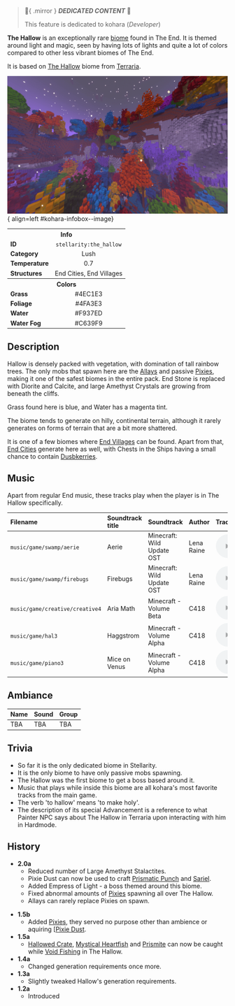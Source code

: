 > :tada:{ .mirror } ***DEDICATED CONTENT*** :tada:
>
> This feature is dedicated to kohara (*Developer*)

**The Hallow** is an exceptionally rare [biome](../index.md) found in The End. It is themed around light and magic, seen by having lots of lights and quite a lot of colors compared to other less vibrant biomes of The End.

It is based on [The Hallow](https://terraria.wiki.gg/wiki/The_Hallow "'The Hallow' on Terraria wiki") biome from [Terraria](https://terraria.wiki.gg/wiki/Terraria ).

<div class="result" markdown>

  ![Image title](../assets/biomes/hallow.png){ align=left #kohara-infobox--image}

  <table id="kohara-infobox" >
	<tr>
		<th colspan="2">Info</th>
	</tr>
	<tr>
		<td><b>ID</b></td>
		<td style="text-align: center;"><code>stellarity:the_hallow</code></td>
	</tr>
	<tr>
		<td><b>Category</b></td>
		<td style="text-align: center;">Lush</td>
	</tr>
	<tr>
		<td><b>Temperature</b></td>
		<td style="text-align: center;">0.7</td>
	</tr>
	<tr>
		<td><b>Structures</b></td>
		<td style="text-align: center;">End Cities, End Villages</td>
	</tr>
	<tr>
		<th colspan="2">Colors</th>
	</tr>
	<tr>
		<td><b>Grass</b></td>
		<td style="text-align: center;"><span style="background-color: #4EC1E3;" class="kohara-infobox-color"></span> #4EC1E3</td>
	</tr>
	<tr>
		<td><b>Foliage</b></td>
		<td style="text-align: center;"><span style="background-color: #4FA3E3;" class="kohara-infobox-color"></span> #4FA3E3</td>
	</tr>
	<tr>
		<td><b>Water</b></td>
		<td style="text-align: center;"><span style="background-color: #F937ED;" class="kohara-infobox-color"></span> #F937ED</td>
	</tr>
	<tr>
		<td><b>Water Fog</b></td>
		<td style="text-align: center;"><span style="background-color: #C639F9;" class="kohara-infobox-color"></span> #C639F9</td>
	</tr>
</table>
</div>


## Description
Hallow is densely packed with vegetation, with domination of tall rainbow trees. The only mobs that spawn here are the [Allays](https://minecraft.wiki/w/Allay) and passive [Pixies](../mobs/pixie.md), making it one of the safest biomes in the entire pack. End Stone is replaced with Diorite and Calcite, and large Amethyst Crystals are growing from beneath the cliffs. 

Grass found here is blue, and Water has a magenta tint.

The biome tends to generate on hilly, continental terrain, although it rarely generates on forms of terrain that are a bit more shattered.

It is one of a few biomes where [End Villages](../structures/end_village.md) can be found. Apart from that, [End Cities](../structures/end_city.md) generate here as well, with Chests in the Ships having a small chance to contain <i class="icon-stellarity icon-stellarity-duskberry"></i>[Dusbkerries](../items/trinkets/duskberry.md).

## Music
Apart from regular End music, these tracks play when the player is in The Hallow specifically.

| Filename | Soundtrack title | Soundtrack | Author | Track |
| :--- | :--- | :--- | :--- | :--- |
| `music/game/swamp/aerie` | Aerie | Minecraft: Wild Update OST | Lena Raine | <audio controls controlslist="nodownload noplaybackrate" src="../../assets/audio/music/aerie.ogg" type="audio/ogg"></audio> |
| `music/game/swamp/firebugs` | Firebugs | Minecraft: Wild Update OST | Lena Raine | <audio controls controlslist="nodownload noplaybackrate" src="../../assets/audio/music/firebugs.ogg" type="audio/ogg"></audio> |
| `music/game/creative/creative4` | Aria Math | Minecraft - Volume Beta | C418 | <audio controls controlslist="nodownload noplaybackrate" src="../../assets/audio/music/creative4.ogg" type="audio/ogg"></audio> |
| `music/game/hal3` | Haggstrom | Minecraft - Volume Alpha | C418 | <audio controls controlslist="nodownload noplaybackrate" src="../../assets/audio/music/hal3.ogg" type="audio/ogg"></audio> |
| `music/game/piano3` | Mice on Venus | Minecraft - Volume Alpha | C418 | <audio controls controlslist="nodownload noplaybackrate" src="../../assets/audio/music/piano3.ogg" type="audio/ogg"></audio> |

## Ambiance
| Name | Sound | Group |
| :--- | :--- | :--- |
| TBA | TBA | TBA |

## Trivia

- So far it is the only dedicated biome in Stellarity.
- It is the only biome to have only passive mobs spawning.
- The Hallow was the first biome to get a boss based around it.
- Music that plays while inside this biome are all kohara's most favorite tracks from the main game.
- The verb 'to hallow' means 'to make holy'.
- The description of its special Advancement is a reference to what Painter NPC says about The Hallow in Terraria upon interacting with him in Hardmode.

## History

-  **2.0a**
    - Reduced number of Large Amethyst Stalactites.
    - Pixie Dust can now be used to craft [Prismatic Punch](../items/prismatic_punch.md) and [Sariel](../items/removed/sariel.md).
    - Added Empress of Light - a boss themed around this biome.
    - Fixed abnormal amounts of [Pixies](../mobs/pixie.md) spawning all over The Hallow.
    - Allays can rarely replace Pixies on spawn.
* **1.5b**
    - Added [Pixies](../mobs/pixie.md), they served no purpose other than ambience or aquiring [<i class="icon-stellarity icon-stellarity-pixie-dust"></i>[Pixie Dust](../items/materials/pixie_dust.md).
* **1.5a**
    - [Hallowed Crate](../mechanics/void_fishing.md#crates), [Mystical Heartfish](../mechanics/void_fishing.md#fish) and [Prismite](../mechanics/void_fishing.md#fish) can now be caught while [Void Fishing](../mechanics/void_fishing.md) in The Hallow.
* **1.4a**
    - Changed generation requirements once more.
* **1.3a**
    - Slightly tweaked Hallow's generation requirements.
* **1.2a**
    - Introduced
